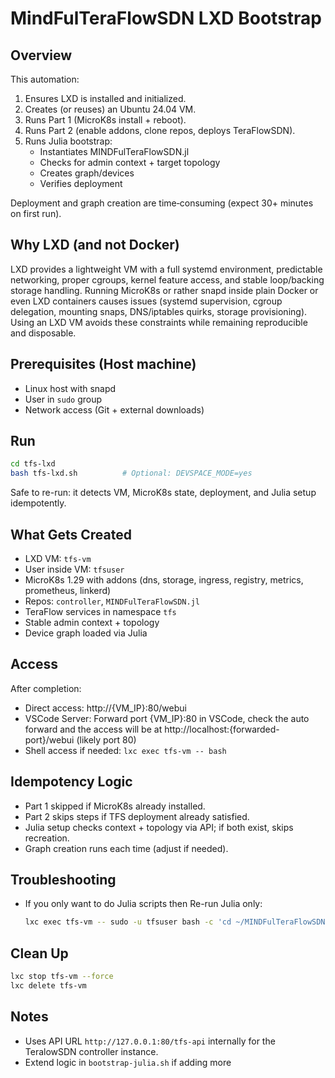 # MindFulTeraFlowSDN LXD Bootstrap

## Overview
This automation:
1. Ensures LXD is installed and initialized.
2. Creates (or reuses) an Ubuntu 24.04 VM.
3. Runs Part 1 (MicroK8s install + reboot).
4. Runs Part 2 (enable addons, clone repos, deploys TeraFlowSDN).
5. Runs Julia bootstrap:
   - Instantiates MINDFulTeraFlowSDN.jl
   - Checks for admin context + target topology
   - Creates graph/devices
   - Verifies deployment

Deployment and graph creation are time‑consuming (expect 30+ minutes on first run).

## Why LXD (and not Docker)
LXD provides a lightweight VM with a full systemd environment, predictable networking, proper cgroups, kernel feature access, and stable loop/backing storage handling. Running MicroK8s or rather snapd inside plain Docker or even LXD containers causes issues (systemd supervision, cgroup delegation, mounting snaps, DNS/iptables quirks, storage provisioning). Using an LXD VM avoids these constraints while remaining reproducible and disposable.

## Prerequisites (Host machine)
- Linux host with snapd
- User in `sudo` group
- Network access (Git + external downloads)

## Run
```bash
cd tfs-lxd
bash tfs-lxd.sh          # Optional: DEVSPACE_MODE=yes
```

Safe to re-run: it detects VM, MicroK8s state, deployment, and Julia setup idempotently.

## What Gets Created
- LXD VM: `tfs-vm`
- User inside VM: `tfsuser`
- MicroK8s 1.29 with addons (dns, storage, ingress, registry, metrics, prometheus, linkerd)
- Repos: `controller`, `MINDFulTeraFlowSDN.jl`
- TeraFlow services in namespace `tfs`
- Stable admin context + topology
- Device graph loaded via Julia

## Access
After completion:
- Direct access: http://{VM_IP}:80/webui
- VSCode Server: Forward port {VM_IP}:80 in VSCode, check the auto forward and the access will be at http://localhost:{forwarded-port}/webui (likely port 80)
- Shell access if needed: `lxc exec tfs-vm -- bash`

## Idempotency Logic
- Part 1 skipped if MicroK8s already installed.
- Part 2 skips steps if TFS deployment already satisfied.
- Julia setup checks context + topology via API; if both exist, skips recreation.
- Graph creation runs each time (adjust if needed).

## Troubleshooting
- If you only want to do Julia scripts then Re-run Julia only: 
  ```bash
  lxc exec tfs-vm -- sudo -u tfsuser bash -c 'cd ~/MINDFulTeraFlowSDN.jl && ./bootstrap-julia.sh'
  ```

## Clean Up
```bash
lxc stop tfs-vm --force
lxc delete tfs-vm
```

## Notes
- Uses API URL `http://127.0.0.1:80/tfs-api` internally for the TeralowSDN controller instance.
- Extend logic in `bootstrap-julia.sh` if adding more